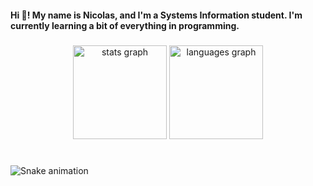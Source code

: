 <h4 align="left">Hi 👋! My name is Nicolas, and I'm a Systems Information student. I'm currently learning a bit of everything in programming.</h4>

###

<div align="center">
  <img src="https://github-readme-stats.vercel.app/api?username=nickborgesx&hide_title=false&hide_rank=false&show_icons=true&include_all_commits=true&count_private=true&disable_animations=false&theme=dracula&locale=en&hide_border=false" height="150" alt="stats graph"  />
  <img src="https://github-readme-stats.vercel.app/api/top-langs?username=nickborgesx&locale=en&hide_title=false&layout=compact&card_width=320&langs_count=5&theme=dracula&hide_border=false" height="150" alt="languages graph"  />
</div>

###

<br clear="both">

<img src="https://raw.githubusercontent.com/nickborgesx/nickborgesx/output/snake.svg" alt="Snake animation" />

###
